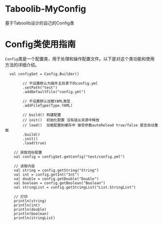 # Taboolib-MyConfig

基于Taboolib设计的自己的Config类

# Config类使用指南

`Config`类是一个配置类，用于处理和操作配置文件。以下是对这个类功能和使用方法的详细介绍。

      val configSet = Config.Builder()

            // 不设置默认为插件主目录下的config.yml
            .setPath("test")
            .addDefaultFile("config.yml")

            // 不设置默认加载YAML类型
            .addFileType(Type.YAML)

            // build() 构建配置
            // init()  初始化配置 没有就从资源中释放
            // load()  加载配置到缓存中 接受参数autoReload true/false 是否自动重载
            .build()
            .init()
            .load(true)

        // 获取目标配置
        val config = configSet.getConfig("test/config.yml")

        // 读取内容
        val string = config.getString("String")
        val int = config.getInt("Int")
        val double = config.getDouble("Double")
        val boolean = config.getBoolean("Boolean")
        val stringList = config.getStringList("List.StringList")

        // 打印
        println(string)
        println(int)
        println(double)
        println(boolean)
        println(stringList)
